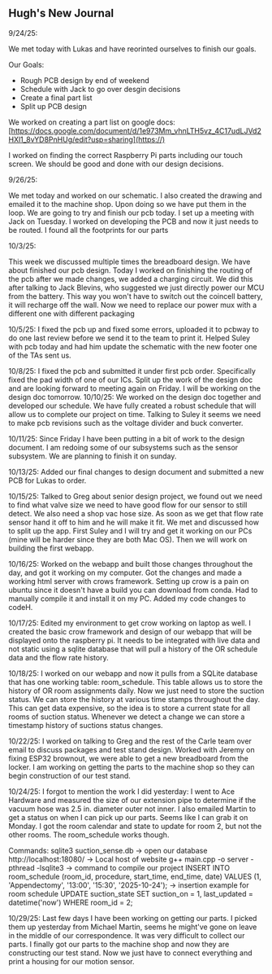 ## Hugh's New Journal

9/24/25:

We met today with Lukas and have reorinted ourselves to finish our goals.

Our Goals:

* Rough PCB design by end of weekend
* Schedule with Jack to go over desgin decisions
* Create a final part list
* Split up PCB design

We worked on creating a part list on google docs:[https://docs.google.com/document/d/1e973Mm_vhnLTH5vz_4C17udLJVd2HXl1_8vYD8PnHUg/edit?usp=sharing](https://)

I worked on finding the correct Raspberry Pi parts including our touch screen. We should be good and done with our design decisions.

9/26/25:

We met today and worked on our schematic. I also created the drawing and emailed it to the machine shop. Upon doing so we have put them in the loop. We are going to try and finish our pcb today. I set up a meeting with Jack on Tuesday.
I worked on developing the PCB and now it just needs to be routed. I found all the footprints for our parts

10/3/25:

This week we discussed multiple times the breadboard design. We have about finished our pcb design. Today I worked on finishing the routing of the pcb after we made changes, we added a charging circuit. We did this after talking to Jack Blevins, who suggested we just directly power our MCU from the battery. This way you won't have to switch out the coincell battery, it will recharge off the wall. Now we need to replace our power mux with a different one with different packaging

10/5/25: I fixed the pcb up and fixed some errors, uploaded it to pcbway to do one last review before we send it to the team to print it. Helped Suley with pcb today and had him update the schematic with the new footer one of the TAs sent us.

10/8/25: I fixed the pcb and submitted it under first pcb order. Specifically fixed the pad width of one of our ICs. Split up the work of the design doc and are looking forward to meeting again on Friday. I will be working on the design doc tomorrow.
10/10/25: We worked on the design doc together and developed our schedule. We have fully created a robust schedule that will allow us to complete our project on time. Talking to Suley it seems we need to make pcb revisions such as the voltage divider and buck converter.

10/11/25: Since Friday I have been putting in a bit of work to the design document. I am redoing some of our subsystems such as the sensor subsystem. We are planning to finish it on sunday.

10/13/25: Added our final changes to design document and submitted a new PCB for Lukas to order.

10/15/25: Talked to Greg about senior design project, we found out we need to find what valve size we need to have good flow for our sensor to still detect. We also need a shop vac hose size. As soon as we get that flow rate sensor hand it off to him and he will make it fit. We met and discussed how to split up the app. First Suley and I will try and get it working on our PCs (mine will be harder since they are both Mac OS). Then we will work on building the first webapp.

10/16/25: Worked on the webapp and built those changes throughout the day, and got it working on my computer. Got the changes and made a working html server with crows framework. Setting up crow is a pain on ubuntu since it doesn't have a build you can download from conda. Had to manually compile it and install it on my PC. Added my code changes to codeH.

10/17/25: Edited my environment to get crow working on laptop as well. I created the basic crow framework and design of our webapp that will be displayed onto the raspberry pi. It needs to be integrated with live data and not static using a sqlite database that will pull a history of the OR schedule data and the flow rate history.

10/18/25: I worked on our webapp and now it pulls from a SQLite database that has one working table: room_schedule. This table allows us to store the history of OR room assignments daily. Now we just need to store the suction status. We can store the history at various time stamps throughout the day. This can get data expensive, so the idea is to store a current state for all rooms of suction status. Whenever we detect a change we can store a timestamp history of suctions status changes.

10/22/25: I worked on talking to Greg and the rest of the Carle team over email to discuss packages and test stand design. Worked with Jeremy on fixing ESP32 brownout, we were able to get a new breadboard from the locker. I am working on getting the parts to the machine shop so they can begin construction of our test stand.

10/24/25: I forgot to mention the work I did yesterday: I went to Ace Hardware and measured the size of our extension pipe to determine if the vacuum hose was 2.5 in. diameter outer not inner. I also emailed Martin to get a status on when I can pick up our parts. Seems like I can grab it on Monday. I got the room calendar and state to update for room 2, but not the other rooms. The room_schedule works though.

Commands:
sqlite3 suction_sense.db -> open our database
http://localhost:18080/ -> Local host of website
g++ main.cpp -o server -pthread -lsqlite3 -> command to compile our project
INSERT INTO room_schedule (room_id, procedure, start_time, end_time, date)
VALUES (1, 'Appendectomy', '13:00', '15:30', '2025-10-24');
-> insertion example for room schedule
UPDATE suction_state
SET suction_on = 1,
last_updated = datetime('now')
WHERE room_id = 2;

10/29/25: Last few days I have been working on getting our parts. I picked them up yesterday from Michael Martin, seems he might've gone on leave in the middle of our correspondence. It was very difficult to collect our parts. I finally got our parts to the machine shop and now they are constructing our test stand. Now we just have to connect everything and print a housing for our motion sensor.

